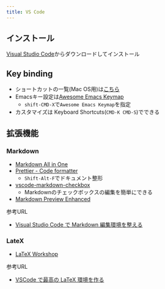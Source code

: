 ```yaml
---
title: VS Code
---
```



## インストール

[Visual Studio Code](https://code.visualstudio.com/download)からダウンロードしてインストール

## Key binding

- ショートカットの一覧(Mac OS用)は[こちら](https://code.visualstudio.com/shortcuts/keyboard-shortcuts-macos.pdf)
- Emacsキー設定は[Awesome Emacs Keymap](https://marketplace.visualstudio.com/items?itemName=tuttieee.emacs-mcx)
    - `shift-CMD-X`で`Awesome Emacs Keymap`を指定
- カスタマイズは Keyboard Shortcuts(`CMD-K CMD-S`)でできる


## 拡張機能

### Markdown

- [Markdown All in One](https://marketplace.visualstudio.com/items?itemName=yzhang.markdown-all-in-one)
- [Prettier - Code formatter](https://marketplace.visualstudio.com/items?itemName=esbenp.prettier-vscode)
    - `Shift-Alt-F`でドキュメント整形
- [vscode-markdown-checkbox](https://github.com/PKief/vscode-markdown-checkbox)
    - Markdownのチェックボックスの編集を簡単にできる
- [Markdown Preview Enhanced](https://marketplace.visualstudio.com/items?itemName=shd101wyy.markdown-preview-enhanced)

参考URL

- [Visual Studio Code で Markdown 編集環境を整える
](https://qiita.com/kumapo0313/items/a59df3d74a7eaaaf3137)

### LateX
- [LaTeX Workshop](https://marketplace.visualstudio.com/items?itemName=James-Yu.latex-workshop)

参考URL

- [VSCode で最高の LaTeX 環境を作る](https://qiita.com/rainbartown/items/d7718f12d71e688f3573)